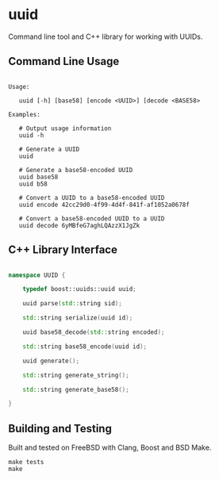 # uuid

Command line tool and C++ library for working with UUIDs.

## Command Line Usage

```

Usage:

   uuid [-h] [base58] [encode <UUID>] [decode <BASE58>

Examples:

   # Output usage information
   uuid -h

   # Generate a UUID
   uuid

   # Generate a base58-encoded UUID
   uuid base58
   uuid b58

   # Convert a UUID to a base58-encoded UUID
   uuid encode 42cc29d0-4f99-4d4f-841f-af1052a0678f

   # Convert a base58-encoded UUID to a UUID
   uuid decode 6yMBfeG7aghLQAzzX1JgZk

```

## C++ Library Interface

```c++

namespace UUID {

    typedef boost::uuids::uuid uuid;

    uuid parse(std::string sid);

    std::string serialize(uuid id);

    uuid base58_decode(std::string encoded);

    std::string base58_encode(uuid id);

    uuid generate();

    std::string generate_string();

    std::string generate_base58();

}

```

## Building and Testing

Built and tested on FreeBSD with Clang, Boost and BSD Make.

```
make tests
make
```

